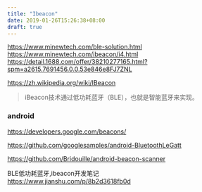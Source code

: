 ```yaml
---
title: "Ibeacon"
date: 2019-01-26T15:26:38+08:00
draft: true
---
```


https://www.minewtech.com/ble-solution.html  
https://www.minewtech.com/ibeacon/i4.html  
https://detail.1688.com/offer/38210277165.html?spm=a2615.7691456.0.0.53e846e8FJ7ZNL

https://zh.wikipedia.org/wiki/IBeacon

> iBeacon技术通过低功耗蓝牙（BLE），也就是智能蓝牙来实现。


### android

https://developers.google.com/beacons/

https://github.com/googlesamples/android-BluetoothLeGatt

https://github.com/Bridouille/android-beacon-scanner

BLE低功耗蓝牙,ibeacon开发笔记  
https://www.jianshu.com/p/8b2d3618fb0d